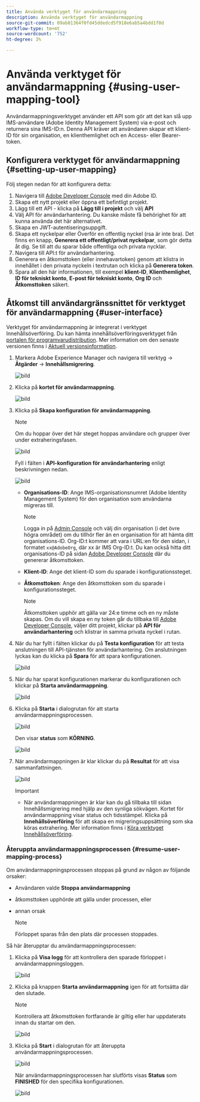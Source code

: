```yaml
---
title: Använda verktyget för användarmappning
description: Använda verktyget för användarmappning
source-git-commit: 09ab81364f0fd45ddedcd5f918e6ab5a4bdd1f0d
workflow-type: tm+mt
source-wordcount: '752'
ht-degree: 3%

---
```



# Använda verktyget för användarmappning {#using-user-mapping-tool}

Användarmappningsverktyget använder ett API som gör att det kan slå upp IMS-användare (Adobe Identity Management System) via e-post och returnera sina IMS-ID:n. Denna API kräver att användaren skapar ett klient-ID för sin organisation, en klienthemlighet och en Access- eller Bearer-token.

## Konfigurera verktyget för användarmappning {#setting-up-user-mapping}

Följ stegen nedan för att konfigurera detta:

1. Navigera till [Adobe Developer Console](https://console.adobe.io) med din Adobe ID.
1. Skapa ett nytt projekt eller öppna ett befintligt projekt.
1. Lägg till ett API - klicka på **Lägg till i projekt** och välj **API**
1. Välj API för användarhantering.  Du kanske måste få behörighet för att kunna använda det här alternativet.
1. Skapa en JWT-autentiseringsuppgift.
1. Skapa ett nyckelpar eller Överför en offentlig nyckel (rsa är inte bra).  Det finns en knapp, **Generera ett offentligt/privat nyckelpar**, som gör detta åt dig.  Se till att du sparar både offentliga och privata nycklar.
1. Navigera till API:t för användarhantering.
1. Generera en åtkomsttoken (eller innehavartoken) genom att klistra in innehållet i den privata nyckeln i textrutan och klicka på **Generera token**.
1. Spara all den här informationen, till exempel **klient-ID**, **Klienthemlighet**, **ID för tekniskt konto**, **E-post för tekniskt konto**, **Org ID** och **Åtkomsttoken** säkert.

## Åtkomst till användargränssnittet för verktyget för användarmappning {#user-interface}

Verktyget för användarmappning är integrerat i verktyget Innehållsöverföring. Du kan hämta innehållsöverföringsverktyget från [portalen för programvarudistribution](https://experience.adobe.com/#/downloads/content/software-distribution/en/aemcloud.html). Mer information om den senaste versionen finns i [Aktuell versionsinformation](/help/release-notes/release-notes-cloud/release-notes-current.md).

1. Markera Adobe Experience Manager och navigera till verktyg -> **Åtgärder** -> **Innehållsmigrering**.

   ![bild](/help/move-to-cloud-service/content-transfer-tool/assets-user-mapping/user-mapping-access1.png)

1. Klicka på **kortet för användarmappning**.

   ![bild](/help/move-to-cloud-service/content-transfer-tool/assets-user-mapping/user-mapping-access2.png)

1. Klicka på **Skapa konfiguration för användarmappning**.

   >[!NOTE]
   >Om du hoppar över det här steget hoppas användare och grupper över under extraheringsfasen.

   ![bild](/help/move-to-cloud-service/content-transfer-tool/assets-user-mapping/user-mapping-access5.png)

   Fyll i fälten i **API-konfiguration för användarhantering** enligt beskrivningen nedan.

   ![bild](/help/move-to-cloud-service/content-transfer-tool/assets-user-mapping/user-mapping-access3.png)


   * **Organisations-ID**: Ange IMS-organisationsnumret (Adobe Identity Management System) för den organisation som användarna migreras till.

      >[!NOTE]
      >Logga in på [Admin Console](https://adminconsole.adobe.com/) och välj din organisation (i det övre högra området) om du tillhör fler än en organisation för att hämta ditt organisations-ID. Org-ID:t kommer att vara i URL:en för den sidan, i formatet `xx@AdobeOrg`, där xx är IMS Org-ID:t.  Du kan också hitta ditt organisations-ID på sidan [Adobe Developer Console](https://console.adobe.io) där du genererar åtkomsttoken.

   * **Klient-ID**: Ange det klient-ID som du sparade i konfigurationssteget.

   * **Åtkomsttoken**: Ange den åtkomsttoken som du sparade i konfigurationssteget.

      >[!NOTE]
      >Åtkomsttoken upphör att gälla var 24:e timme och en ny måste skapas. Om du vill skapa en ny token går du tillbaka till [Adobe Developer Console](https://console.adobe.io), väljer ditt projekt, klickar på **API för användarhantering** och klistrar in samma privata nyckel i rutan.

1. När du har fyllt i fälten klickar du på **Testa konfiguration** för att testa anslutningen till API-tjänsten för användarhantering. Om anslutningen lyckas kan du klicka på **Spara** för att spara konfigurationen.

   ![bild](/help/move-to-cloud-service/content-transfer-tool/assets-user-mapping/user-mapping-access4.png)

1. När du har sparat konfigurationen markerar du konfigurationen och klickar på **Starta användarmappning**.

   ![bild](/help/move-to-cloud-service/content-transfer-tool/assets-user-mapping/user-mapping-landing4.png)

1. Klicka på **Starta** i dialogrutan för att starta användarmappningsprocessen.

   ![bild](/help/move-to-cloud-service/content-transfer-tool/assets-user-mapping/resume-user-mapping3.png)

   Den visar **status** som **KÖRNING**.

   ![bild](/help/move-to-cloud-service/content-transfer-tool/assets-user-mapping/user-mapping-start1.png)


1. När användarmappningen är klar klickar du på **Resultat** för att visa sammanfattningen.

   ![bild](/help/move-to-cloud-service/content-transfer-tool/assets-user-mapping/user-mapping-landing5.png)

   >[!IMPORTANT]
   >* När användarmappningen är klar kan du gå tillbaka till sidan Innehållsmigrering med hjälp av den synliga sökvägen. Kortet för användarmappning visar status och tidsstämpel. Klicka på **Innehållsöverföring** för att skapa en migreringsuppsättning som ska köras extrahering. Mer information finns i [Köra verktyget Innehållsöverföring](https://experienceleague.adobe.com/docs/experience-manager-cloud-service/moving/cloud-migration/content-transfer-tool/using-content-transfer-tool.html?lang=en#running-tool).


### Återuppta användarmappningsprocessen {#resume-user-mapping-process}

Om användarmappningsprocessen stoppas på grund av någon av följande orsaker:

* Användaren valde **Stoppa användarmappning**
* åtkomsttoken upphörde att gälla under processen, eller
* annan orsak

   >[!NOTE]
   >Förloppet sparas från den plats där processen stoppades.

Så här återupptar du användarmappningsprocessen:

1. Klicka på **Visa logg** för att kontrollera den sparade förloppet i användarmappningsloggen.

   ![bild](/help/move-to-cloud-service/content-transfer-tool/assets-user-mapping/resume-user-mapping1.png)

1. Klicka på knappen **Starta användarmappning** igen för att fortsätta där den slutade.

   >[!NOTE]
   >Kontrollera att åtkomsttoken fortfarande är giltig eller har uppdaterats innan du startar om den.

   ![bild](/help/move-to-cloud-service/content-transfer-tool/assets-user-mapping/resume-user-mapping2.png)

1. Klicka på **Start** i dialogrutan för att återuppta användarmappningsprocessen.

   ![bild](/help/move-to-cloud-service/content-transfer-tool/assets-user-mapping/resume-user-mapping3.png)

   När användarmappningsprocessen har slutförts visas **Status** som **FINISHED** för den specifika konfigurationen.

   ![bild](/help/move-to-cloud-service/content-transfer-tool/assets-user-mapping/resume-user-mapping4.png)
